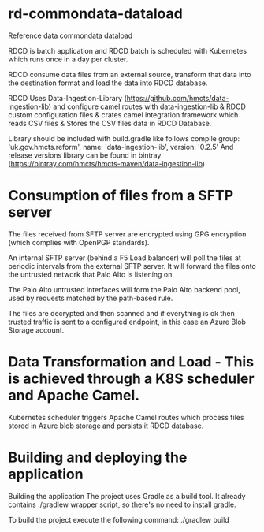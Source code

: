 
# rd-commondata-dataload
Reference data commondata dataload

RDCD is batch application and RDCD batch is scheduled with Kubernetes which runs once in a day per cluster.

RDCD consume data files from an external source, transform that data into the destination format
and load the data into RDCD database.

RDCD Uses Data-Ingestion-Library (https://github.com/hmcts/data-ingestion-lib) and configure camel routes with
data-ingestion-lib & RDCD custom configuration files & crates camel integration framework which reads CSV files & Stores
the CSV files data in RDCD Database.

Library should be included with build.gradle like follows
compile group: 'uk.gov.hmcts.reform', name: 'data-ingestion-lib', version: '0.2.5'
And release versions library can be found in bintray (https://bintray.com/hmcts/hmcts-maven/data-ingestion-lib)

# Consumption of files from a SFTP server
The files received from SFTP server are encrypted using GPG encryption (which complies with OpenPGP standards).

An internal SFTP server (behind a F5 Load balancer) will poll the files at periodic intervals from the  external SFTP server. It will forward the files onto the untrusted network that Palo Alto is listening on.

The Palo Alto untrusted interfaces will form the Palo Alto backend pool, used by requests matched by the path-based rule.

The files are decrypted and then scanned and if everything is ok then trusted traffic is sent to a configured endpoint, in this case an Azure Blob Storage account.

# Data Transformation and Load - This is achieved through a K8S scheduler and Apache Camel.
Kubernetes scheduler triggers Apache Camel routes which process files stored in Azure blob storage and persists it RDCD database.

# Building and deploying the application
Building the application
The project uses Gradle as a build tool. It already contains ./gradlew wrapper script, so there's no need to install gradle.

To build the project execute the following command:
./gradlew build
